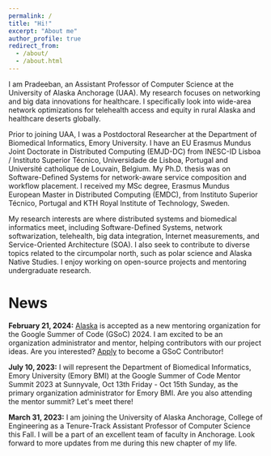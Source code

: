 ```yaml
---
permalink: /
title: "Hi!"
excerpt: "About me"
author_profile: true
redirect_from: 
  - /about/
  - /about.html
---
```


I am Pradeeban, an Assistant Professor of Computer Science at the University of Alaska Anchorage (UAA). My research focuses on networking and big data innovations for healthcare. I specifically look into wide-area network optimizations for telehealth access and equity in rural Alaska and healthcare deserts globally.

Prior to joining UAA, I was a Postdoctoral Researcher at the Department of Biomedical Informatics, Emory University. I have an EU Erasmus Mundus Joint Doctorate in Distributed Computing (EMJD-DC) from INESC-ID Lisboa / Instituto Superior Técnico, Universidade de Lisboa, Portugal and Université catholique de Louvain, Belgium. My Ph.D. thesis was on Software-Defined Systems for network-aware service composition and workflow placement. I received my MSc degree, Erasmus Mundus European Master in Distributed Computing (EMDC), from Instituto Superior Técnico, Portugal and KTH Royal Institute of Technology, Sweden.

My research interests are where distributed systems and biomedical informatics meet, including Software-Defined Systems, network softwarization, telehealth, big data integration, Internet measurements, and Service-Oriented Architecture (SOA). I also seek to contribute to diverse topics related to the circumpolar north, such as polar science and Alaska Native Studies. I enjoy working on open-source projects and mentoring undergraduate research.

News
======
**February 21, 2024:** [Alaska](https://github.com/uaanchorage/GSoC/) is accepted as a new mentoring organization for the Google Summer of Code (GSoC) 2024. I am excited to be an organization administrator and mentor, helping contributors with our project ideas. Are you interested? [Apply](https://summerofcode.withgoogle.com/) to become a GSoC Contributor!

**July 10, 2023:** I will represent the Department of Biomedical Informatics, Emory University (Emory BMI) at the Google Summer of Code Mentor Summit 2023 at Sunnyvale, Oct 13th Friday - Oct 15th Sunday, as the primary organization administrator for Emory BMI. Are you also attending the mentor summit? Let's meet there!

**March 31, 2023:** I am joining the University of Alaska Anchorage, College of Engineering as a Tenure-Track Assistant Professor of Computer Science this Fall. I will be a part of an excellent team of faculty in Anchorage. Look forward to more updates from me during this new chapter of my life.
